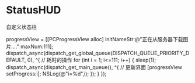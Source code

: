 StatusHUD
=========

自定义状态栏

progressView = [[PCProgressView alloc] initNameStr:@"正在从服务器下载图片...." maxNum:111];
  	dispatch_async(dispatch_get_global_queue(DISPATCH_QUEUE_PRIORITY_DEFAULT, 0), ^{
				// 耗时的操作
				for (int i = 1; i<=111; i++) {
						sleep(1);
						dispatch_async(dispatch_get_main_queue(), ^{
								// 更新界面
								[progressView setProgress:i];
								NSLog(@"i=%d",i);
						});
				}
		});
